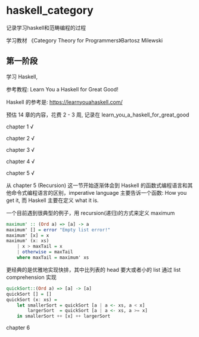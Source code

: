 # haskell_category
记录学习haskell和范畴编程的过程

学习教材 《Category Theory for Programmers》Bartosz Milewski

## 第一阶段
学习 Haskell, 

参考教程: Learn You a Haskell for Great Good!

Haskell 的参考是: https://learnyouahaskell.com/

预估 14 章的内容，花费 2 - 3 周, 记录在 learn_you_a_haskell_for_great_good

chapter 1 √

chapter 2 √

chapter 3 √

chapter 4 √

chapter 5 √

从 chapter 5 (Recursion) 这一节开始逐渐体会到 Haskell 的函数式编程语言和其他命令式编程语言的区别，imperative language 主要告诉一个函数: How you get it, 而 Haskell 主要在定义 what it is.

一个目前遇到很典型的例子，用 recursion(递归)的方式来定义 maximum
```haskell
maximum' :: (Ord a) => [a] -> a
maximum' [] = error "Empty list error!"
maximum' [x] = x
maximum' (x: xs)
    | x > maxTail = x
    | otherwise = maxTail
    where maxTail = maximum' xs
```

更经典的是优雅地实现快排，其中比列表的 head 要大或者小的 list 通过 list comprehension 实现
```haskell
quickSort::(Ord a) => [a] -> [a]
quickSort [] = []
quickSort (x: xs) = 
    let smallerSort = quickSort [a | a <- xs, a < x]
        largerSort  = quickSort [a | a <- xs, a >= x]
    in smallerSort ++ [x] ++ largerSort
```

chapter 6